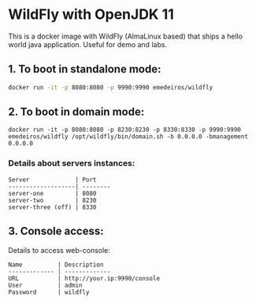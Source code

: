 #  WildFly with OpenJDK 11

This is a docker image with WildFly (AlmaLinux based) that ships a hello world java application. 
Useful for demo and labs.

## 1. To boot in standalone mode:

```sh
docker run -it -p 8080:8080 -p 9990:9990 emedeiros/wildfly
```

## 2. To boot in domain mode:

```
docker run -it -p 8080:8080 -p 8230:8230 -p 8330:8330 -p 9990:9990 emedeiros/wildfly /opt/wildfly/bin/domain.sh -b 0.0.0.0 -bmanagement 0.0.0.0
```

### Details about servers instances:

```
Server             | Port
-------------------| --------
server-one         | 8080
server-two         | 8230
server-three (off) | 8330
```

## 3. Console access:

Details to access web-console:

```
Name          | Description
------------- | -------------
URL           | http://your.ip:9990/console
User          | admin
Password      | wildfly
```
